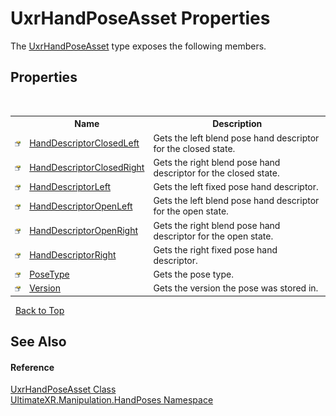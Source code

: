 # UxrHandPoseAsset Properties
 

The <a href="T_UltimateXR_Manipulation_HandPoses_UxrHandPoseAsset">UxrHandPoseAsset</a> type exposes the following members.


## Properties
&nbsp;<table><tr><th></th><th>Name</th><th>Description</th></tr><tr><td>![Public property](media/pubproperty.gif "Public property")</td><td><a href="P_UltimateXR_Manipulation_HandPoses_UxrHandPoseAsset_HandDescriptorClosedLeft">HandDescriptorClosedLeft</a></td><td>
Gets the left blend pose hand descriptor for the closed state.</td></tr><tr><td>![Public property](media/pubproperty.gif "Public property")</td><td><a href="P_UltimateXR_Manipulation_HandPoses_UxrHandPoseAsset_HandDescriptorClosedRight">HandDescriptorClosedRight</a></td><td>
Gets the right blend pose hand descriptor for the closed state.</td></tr><tr><td>![Public property](media/pubproperty.gif "Public property")</td><td><a href="P_UltimateXR_Manipulation_HandPoses_UxrHandPoseAsset_HandDescriptorLeft">HandDescriptorLeft</a></td><td>
Gets the left fixed pose hand descriptor.</td></tr><tr><td>![Public property](media/pubproperty.gif "Public property")</td><td><a href="P_UltimateXR_Manipulation_HandPoses_UxrHandPoseAsset_HandDescriptorOpenLeft">HandDescriptorOpenLeft</a></td><td>
Gets the left blend pose hand descriptor for the open state.</td></tr><tr><td>![Public property](media/pubproperty.gif "Public property")</td><td><a href="P_UltimateXR_Manipulation_HandPoses_UxrHandPoseAsset_HandDescriptorOpenRight">HandDescriptorOpenRight</a></td><td>
Gets the right blend pose hand descriptor for the open state.</td></tr><tr><td>![Public property](media/pubproperty.gif "Public property")</td><td><a href="P_UltimateXR_Manipulation_HandPoses_UxrHandPoseAsset_HandDescriptorRight">HandDescriptorRight</a></td><td>
Gets the right fixed pose hand descriptor.</td></tr><tr><td>![Public property](media/pubproperty.gif "Public property")</td><td><a href="P_UltimateXR_Manipulation_HandPoses_UxrHandPoseAsset_PoseType">PoseType</a></td><td>
Gets the pose type.</td></tr><tr><td>![Public property](media/pubproperty.gif "Public property")</td><td><a href="P_UltimateXR_Manipulation_HandPoses_UxrHandPoseAsset_Version">Version</a></td><td>
Gets the version the pose was stored in.</td></tr></table>&nbsp;
<a href="#uxrhandposeasset-properties">Back to Top</a>

## See Also


#### Reference
<a href="T_UltimateXR_Manipulation_HandPoses_UxrHandPoseAsset">UxrHandPoseAsset Class</a><br /><a href="N_UltimateXR_Manipulation_HandPoses">UltimateXR.Manipulation.HandPoses Namespace</a><br />